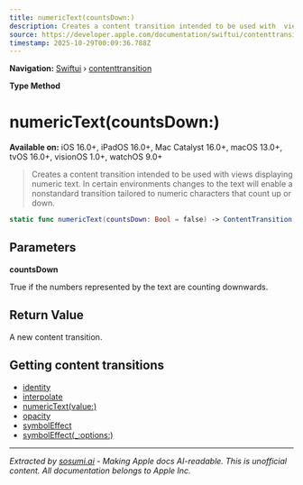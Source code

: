 ```yaml
---
title: numericText(countsDown:)
description: Creates a content transition intended to be used with  views displaying numeric text. In certain environments changes to the text will enable a nonstandard transition tailored to numeric characters that count up or down.
source: https://developer.apple.com/documentation/swiftui/contenttransition/numerictext(countsdown:)
timestamp: 2025-10-29T00:09:36.788Z
---
```


**Navigation:** [Swiftui](/documentation/swiftui) › [contenttransition](/documentation/swiftui/contenttransition)

**Type Method**

# numericText(countsDown:)

**Available on:** iOS 16.0+, iPadOS 16.0+, Mac Catalyst 16.0+, macOS 13.0+, tvOS 16.0+, visionOS 1.0+, watchOS 9.0+

> Creates a content transition intended to be used with  views displaying numeric text. In certain environments changes to the text will enable a nonstandard transition tailored to numeric characters that count up or down.

```swift
static func numericText(countsDown: Bool = false) -> ContentTransition
```

## Parameters

**countsDown**

True if the numbers represented by the text are counting downwards.



## Return Value

A new content transition.

## Getting content transitions

- [identity](/documentation/swiftui/contenttransition/identity)
- [interpolate](/documentation/swiftui/contenttransition/interpolate)
- [numericText(value:)](/documentation/swiftui/contenttransition/numerictext(value:))
- [opacity](/documentation/swiftui/contenttransition/opacity)
- [symbolEffect](/documentation/swiftui/contenttransition/symboleffect)
- [symbolEffect(_:options:)](/documentation/swiftui/contenttransition/symboleffect(_:options:))

---

*Extracted by [sosumi.ai](https://sosumi.ai) - Making Apple docs AI-readable.*
*This is unofficial content. All documentation belongs to Apple Inc.*
